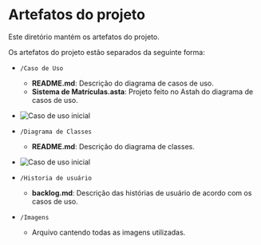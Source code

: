 # Artefatos do projeto

Este diretório mantém os artefatos do projeto. 


Os artefatos do projeto estão separados da seguinte forma:
* `/Caso de Uso`
	* **README.md**: Descrição do diagrama de casos de uso.
	* **Sistema de Matrículas.asta**: Projeto feito no Astah do diagrama de casos de uso.
 * ![Caso de uso inicial](./Imagens/CasoDeUso1.jpg")

* `/Diagrama de Classes`
	* **README.md**: Descrição do diagrama de classes.
 * ![Caso de uso inicial](./Imagens/UML-template.png")

* `/Historia de usuário`
	* **backlog.md**: Descrição das histórias de usuário de acordo com os casos de uso.

* `/Imagens`
	* Arquivo cantendo todas as imagens utilizadas.
